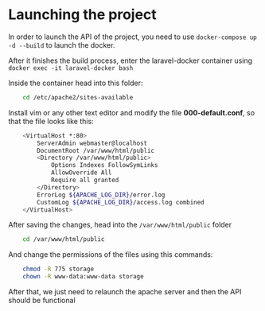 # Launching the project

In  order to launch the API of the project, you need to use `docker-compose up -d --build` to launch the docker.

After it finishes the build process, enter the laravel-docker container using `docker exec -it laravel-docker bash`

Inside the container head into this folder:

```bash 
    cd /etc/apache2/sites-available
```

Install vim or any other text editor and modify the file **000-default.conf**, so that the file looks like this:

```bash
    <VirtualHost *:80>
        ServerAdmin webmaster@localhost
        DocumentRoot /var/www/html/public
        <Directory /var/www/html/public>
            Options Indexes FollowSymLinks
            AllowOverride All
            Require all granted
        </Directory>
        ErrorLog ${APACHE_LOG_DIR}/error.log
        CustomLog ${APACHE_LOG_DIR}/access.log combined
    </VirtualHost>
```

After saving the changes, head into the `/var/www/html/public` folder 

```bash
    cd /var/www/html/public
```

And change the permissions of the files using this commands: 

```bash
    chmod -R 775 storage
    chown -R www-data:www-data storage
```

After that, we just need to relaunch the apache server and then the API should be functional 
